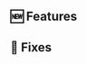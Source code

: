 <!--
    Release Description
-->

## 🆕 Features
<!-- 
- Added this
- Added that
-->

## 🐞 Fixes
<!-- 
- Fixed this
- Fixed that
- Fixed all of them
-->
